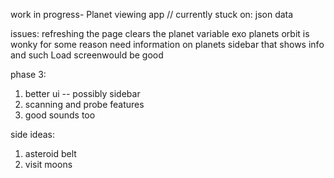 work in progress- Planet viewing app 
// currently stuck on: 
json data

issues: 
refreshing the page clears the planet variable
exo planets orbit is wonky for some reason
need information on planets
sidebar that shows info and such
Load screenwould be good

phase 3: 
1. better ui -- possibly sidebar 
3. scanning and probe features 
4. good sounds too




side ideas: 
1. asteroid belt 
2. visit moons